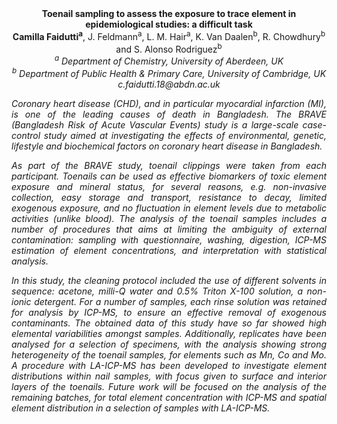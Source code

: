 <center><strong>Toenail sampling to assess the exposure to trace element in
epidemiological studies: a difficult task</strong>

<center><strong>Camilla Faidutti<sup>a</sup></strong>, J. Feldmann<sup>a</sup>, L. M. Hair<sup>a</sup>, K. Van
Daalen<sup>b</sup>, R. Chowdhury<sup>b</sup> and S. Alonso Rodriguez<sup>b</sup>

<center><i><sup>a</sup> Department of Chemistry, University of Aberdeen, UK<i>

<center><i><sup>b</sup> Department of Public Health & Primary Care, University of
Cambridge, UK<i>

<center><i>c.faidutti.18@abdn.ac.uk<i>

<p style="text-align:justify">Coronary heart disease (CHD), and in particular myocardial infarction
(MI), is one of the leading causes of death in Bangladesh. The BRAVE
(Bangladesh Risk of Acute Vascular Events) study is a large-scale
case-control study aimed at investigating the effects of environmental,
genetic, lifestyle and biochemical factors on coronary heart disease in
Bangladesh.

<p style="text-align:justify">As part of the BRAVE study, toenail clippings were taken from each
participant. Toenails can be used as effective biomarkers of toxic
element exposure and mineral status, for several reasons, e.g.
non-invasive collection, easy storage and transport, resistance to
decay, limited exogenous exposure, and no fluctuation in element levels
due to metabolic activities (unlike blood). The analysis of the toenail
samples includes a number of procedures that aims at limiting the
ambiguity of external contamination: sampling with questionnaire,
washing, digestion, ICP-MS estimation of element concentrations, and
interpretation with statistical analysis.

<p style="text-align:justify">In this study, the cleaning protocol included the use of different
solvents in sequence: acetone, milli-Q water and 0.5% Triton X-100
solution, a non-ionic detergent. For a number of samples, each rinse
solution was retained for analysis by ICP-MS, to ensure an effective
removal of exogenous contaminants. The obtained data of this study have
so far showed high elemental variabilities amongst samples.
Additionally, replicates have been analysed for a selection of
specimens, with the analysis showing strong heterogeneity of the toenail
samples, for elements such as Mn, Co and Mo. A procedure with LA-ICP-MS
has been developed to investigate element distributions within nail
samples, with focus given to surface and interior layers of the
toenails. Future work will be focused on the analysis of the remaining
batches, for total element concentration with ICP-MS and spatial element
distribution in a selection of samples with LA-ICP-MS.
